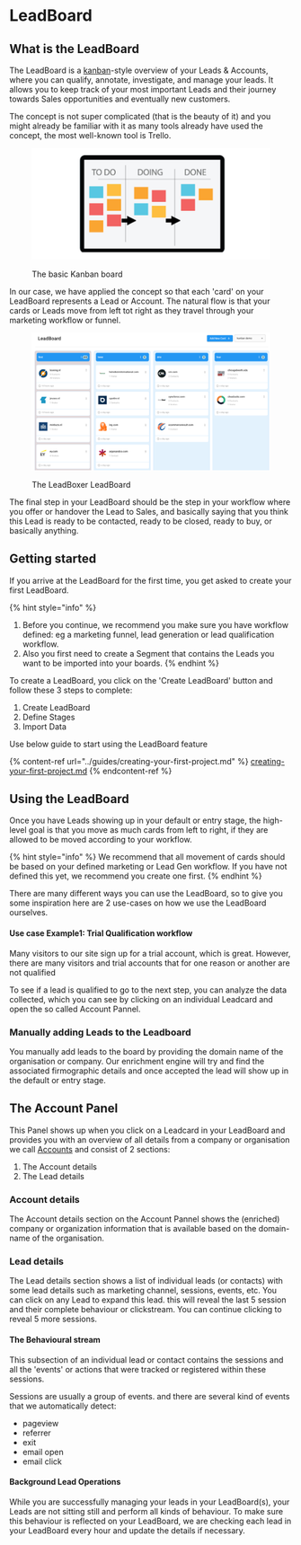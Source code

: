 # LeadBoard

## What is the LeadBoard

The LeadBoard is a [kanban](https://en.wikipedia.org/wiki/Kanban)-style overview of your Leads & Accounts, where you can qualify, annotate, investigate, and manage your leads. It allows you to keep track of your most important Leads and their journey towards Sales opportunities and eventually new customers.

The concept is not super complicated (that is the beauty of it) and you might already be familiar with it as many tools already have used the concept, the most well-known tool is Trello.

<figure><img src="../.gitbook/assets/wat_is_kanban_.png" alt=""><figcaption><p>The basic Kanban board</p></figcaption></figure>

In our case, we have applied the concept so that each 'card' on your LeadBoard represents a Lead or Account. The natural flow is that your cards or Leads move from left tot right as they travel through your marketing workflow or funnel.&#x20;

<figure><img src="../.gitbook/assets/LeadBoxer_App.png" alt=""><figcaption><p>The LeadBoxer LeadBoard</p></figcaption></figure>

The final step in your LeadBoard should be the step in your workflow where you offer or handover the Lead to Sales, and basically saying that you think this Lead is ready to be contacted, ready to be closed, ready to buy, or basically anything.

## Getting started

If you arrive at the LeadBoard for the first time, you get asked to create your first LeadBoard.

{% hint style="info" %}
1. Before you continue, we recommend you make sure you have workflow defined: eg a marketing funnel, lead generation or lead qualification workflow.&#x20;
2. Also you first need to create a Segment that contains the Leads you want to be imported into your boards.&#x20;
{% endhint %}

To create a LeadBoard, you click on the 'Create LeadBoard' button and follow these 3 steps to complete:

1. Create LeadBoard
2. Define Stages
3. Import Data

Use below guide to start using the LeadBoard feature

{% content-ref url="../guides/creating-your-first-project.md" %}
[creating-your-first-project.md](../guides/creating-your-first-project.md)
{% endcontent-ref %}

## Using the LeadBoard

Once you have Leads showing up in your default or entry stage, the high-level goal is that you  move as much cards from left to right, if they are allowed to be moved according to your workflow.&#x20;

{% hint style="info" %}
We recommend that all movement of cards should be based on your defined marketing or Lead Gen workflow. If you have not defined this yet, we recommend you create one first.&#x20;
{% endhint %}

There are many different ways you can use the LeadBoard, so to give you some inspiration here are 2 use-cases on how we use the LeadBoard ourselves.

#### Use case Example1: Trial Qualification workflow

Many visitors to our site sign up for a trial account, which is great. However, there are many visitors and trial accounts that for one reason or another are not qualified

To see if a lead is qualified to go to the next step, you can analyze the data collected, which you can see by clicking on an individual Leadcard and open the so called Account Pannel.

###

### Manually adding Leads to the Leadboard

You manually add leads to the board by providing the domain name of the organisation or company. Our enrichment engine will try and find the associated firmographic details and once accepted the lead will show up in the default or entry stage.

## The Account Panel

This Panel shows up when you click on a Leadcard in your LeadBoard and provides you with an overview of all details from a company or organisation we call [Accounts](leads-and-accounts/#what-are-accounts) and consist of 2 sections:

1. The Account details
2. The Lead details

### Account details

The Account details section on the Account Pannel shows the (enriched) company or organization information that is available based on the domain-name of the organisation.

### Lead details

The Lead details section shows a list of individual leads (or contacts) with some lead details such as marketing channel, sessions, events, etc. You can click on any Lead to expand this lead. this will reveal the last 5 session and their complete behaviour or clickstream. You can continue clicking to reveal 5 more sessions.&#x20;

#### &#x20;The Behavioural stream&#x20;

This subsection of an individual lead or contact contains the sessions and all the 'events' or actions that were tracked or registered within these sessions.&#x20;

Sessions are usually a group of events. and there are several kind of events that we automatically detect:

* pageview
* referrer
* exit&#x20;
* email open
* email click



#### Background Lead Operations

While you are successfully managing your leads in your LeadBoard(s), your Leads are not sitting still and perform all kinds of behaviour. To make sure this behaviour is reflected on your LeadBoard, we are checking each lead in your LeadBoard every hour and update the details if necessary.

&#x20;

